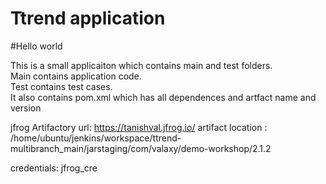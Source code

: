 # Ttrend application
#Hello world

This is a small applicaiton which contains main and test folders.  
Main contains application code.  
Test contains test cases.  
It also contains pom.xml which has all dependences and artfact name and version

jfrog Artifactory url: https://tanishval.jfrog.io/
artifact location : /home/ubuntu/jenkins/workspace/ttrend-multibranch_main/jarstaging/com/valaxy/demo-workshop/2.1.2

credentials: jfrog_cre


